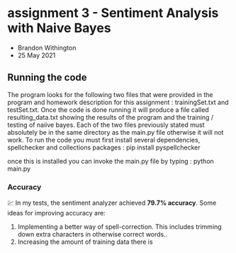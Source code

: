 # assignment 3 - Sentiment Analysis with Naive Bayes
- Brandon Withington
- 25 May 2021

## Running the code

The program looks for the following two files that were provided
in the program and homework description for this assignment :
trainingSet.txt and testSet.txt. Once the code is done running it
will produce a file called resulting_data.txt showing the results of
the program and the training / testing of naiive bayes. Each of the two
files previously stated must absolutely be in the same directory as the
main.py file otherwise it will not work.
To run the code you must first install several dependencies, spellchecker and
collections packages :
pip install pyspellchecker

once this is installed you can invoke the main.py file by typing :
python main.py


### Accuracy
:chart: In my tests, the sentiment analyzer achieved **79.7% accuracy**. Some ideas for improving accuracy are: 
1. Implementing a better way of spell-correction. This includes trimming down extra characters in otherwise correct words..
2. Increasing the amount of training data there is
